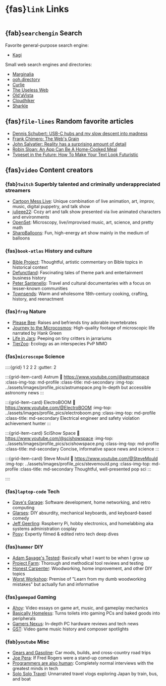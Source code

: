 
# {fas}`link` Links
```{tags} status:draft
```

## {fab}`searchengin` Search
Favorite general-purpose search engine:
* [Kagi](https://kagi.com)

Small web search engines and directories:
* [Marginalia](https://marginalia.nu)
* [ooh.directory](https://ooh.directory)
* [Curlie](https://curlie.org)
* [The Useless Web](https://theuselessweb.com)
* [Old'aVista](https://oldavista.com)
* [Cloudhiker](https://cloudhiker.net)
* [Sharkle](https://sharkle.com)

## {fas}`file-lines` Random favorite articles
* [Dennis Schubert: USB-C hubs and my slow descent into madness](https://overengineer.dev/blog/2021/04/25/usb-c-hub-madness/)
* [Frank Chimero: The Web's Grain ](https://frankchimero.com/blog/2015/the-webs-grain/)
* [John Salvatier: Reality has a surprising amount of detail](http://johnsalvatier.org/blog/2017/reality-has-a-surprising-amount-of-detail)
* [Robin Sloan: An App Can Be A Home-Cooked Meal](https://www.robinsloan.com/notes/home-cooked-app)
* [Typeset in the Future: How To Make Your Text Look Futuristic](https://typesetinthefuture.com/2016/02/18/futuristic)

## {fas}`video` Content creators

### {fab}`twitch` Superbly talented and criminally underappreciated streamers
* [Cartoon Mess Live](https://twitch.tv/tomthinks): Unique combination of live animation, art, improv, music, digital puppetry, and talk show
* [julieee22](https://twitch.tv/julieee22): Cozy art and talk show presented via live animated characters and environments
* [OpenSet](https://www.twitch.tv/openset): Microscopy, live/improvised music, art, science, and pretty math
* [SharpBalloons](https://twitch.tv/sharpballoons): Fun, high-energy art show mainly in the medium of balloons

### {fas}`book-atlas` History and culture
* [Bible Project](https://www.youtube.com/@bibleproject): Thoughtful, artistic commentary on Bible topics in historical context
* [Defunctland](https://www.youtube.com/@Defunctland): Fascinating tales of theme park and entertainment business history
* [Peter Santenello](https://www.youtube.com/@PeterSantenello): Travel and cultural documentaries with a focus on lesser-known communities
* [Townsends](https://www.youtube.com/@townsends): Warm and wholesome 18th-century cooking, crafting, history, and reenactment

### {fas}`frog` Nature
* [Please Bee](https://www.youtube.com/@pleasebee): Raises and befriends tiny adorable invertebrates
* [Journey to the Microcosmos](https://www.youtube.com/@journeytomicro): High-quality footage of microscopic life narrated by Hank Green
* [Life in Jars](https://www.youtube.com/@LifeinJars): Peeping on tiny critters in jarrariums
* [TierZoo](https://www.youtube.com/@TierZoo): Ecology as an interspecies PvP MMO

### {fas}`microscope` Science
::::{grid} 1 2 2 2
:gutter: 2

:::{grid-item-card} Astrum
:link: https://www.youtube.com/@astrumspace
:class-img-top: md-profile
:class-title: md-secondary
:img-top: ../assets/images/profile_pics/astrumspace.png
In-depth but accessible astronomy news
:::

:::{grid-item-card} ElectroBOOM
:link: https://www.youtube.com/@ElectroBOOM
:img-top: ../assets/images/profile_pics/electroboom.png
:class-img-top: md-profile
:class-title: md-secondary
Electrical engineer and safety violation achievement hunter
:::

:::{grid-item-card} SciShow Space
:link: https://www.youtube.com/@scishowspace
:img-top: ../assets/images/profile_pics/scishowspace.png
:class-img-top: md-profile
:class-title: md-secondary
Concise, informative space news and science
:::

:::{grid-item-card} Steve Mould
:link: https://www.youtube.com/@SteveMould
:img-top: ../assets/images/profile_pics/stevemould.png
:class-img-top: md-profile
:class-title: md-secondary
Thoughtful, well-presented pop sci
:::

::::

<!--
* [Astrum](https://www.youtube.com/@astrumspace): In-depth but accessible astronomy news
* [ElectroBOOM](https://www.youtube.com/@ElectroBOOM): Electrical engineer and safety violation achievement hunter
* [SciShow Space](https://www.youtube.com/@scishowspace): Concise, informative space news and science
* [Steve Mould](https://www.youtube.com/@SteveMould): Thoughtful, well-presented pop sci
-->

### {fas}`laptop-code` Tech
* [Dave's Garage](https://www.youtube.com/@DavesGarage): Software development, home networking, and retro computing
* [Glarses](https://www.youtube.com/@Glarses): DIY absurdity, mechanical keyboards, and keyboard-based comedy
* [Jeff Geerling](https://www.youtube.com/@JeffGeerling): Raspberry Pi, hobby electronics, and homelabbing aka systems administration cosplay
* [Posy](https://www.youtube.com/@PosyMusic): Expertly filmed & edited retro tech deep dives

### {fas}`hammer` DIY
* [Adam Savage's Tested](https://www.youtube.com/@tested): Basically what I want to be when I grow up
* [Project Farm](https://www.youtube.com/@ProjectFarm): Thorough and methodical tool reviews and testing
* [Honest Carpenter](https://www.youtube.com/@TheHonestCarpenter): Woodworking, home improvement, and other DIY topics
* [Worst Workshop](https://www.youtube.com/@worstworkshop): Premise of "Learn from my dumb woodworking mistakes" but actually fun and informative

### {fas}`gamepad` Gaming
* [Ahoy](https://www.youtube.com/@XboxAhoy): Video essays on game art, music, and gameplay mechanics
* [Basically Homeless](https://www.youtube.com/@BasicallyHomeless): Turns toilets into gaming PCs and baked goods into peripherals
* [Gamers Nexus](https://www.youtube.com/@GamersNexus): In-depth PC hardware reviews and tech news
* [GST](https://www.youtube.com/@GSTChannelVEVO): Video game music history and composer spotlights

### {fab}`youtube` Misc
* [Gears and Gasoline](https://www.youtube.com/@GearsandGasoline): Car mods, builds, and cross-country road trips
* [Joe Pera](https://www.youtube.com/@JoePeraComedy): If Fred Rogers were a stand-up comedian
* [Programmers are also human](https://www.youtube.com/@programmersarealsohuman5909): Completely normal interviews with the greatest minds in tech
* [Solo Solo Travel](https://www.youtube.com/@SoloSoloTravel): Unnarrated travel vlogs exploring Japan by train, bus, and boat

<!--
Unsorted:
* [Cerriscapades](https://www.youtube.com/@Cerriscapades): Succulent gardening in Australia
* [Laura Kampf](https://www.youtube.com/@laurakampf): A fun and engaging maker, designer, and home renovator
* [Technology Connections](https://www.youtube.com/@TechnologyConnections): Deep dives into the history and workings of everyday technology

### Tech: Software development
* [Talk Python](https://www.youtube.com/@talkpython): Python dev podcast with news and interviews

### Tech: Retro computing and electronics
* -->
